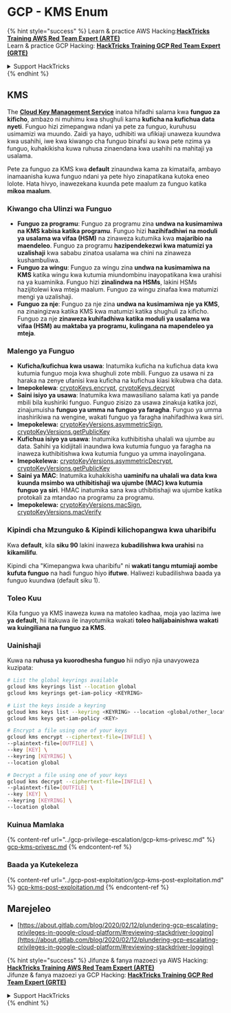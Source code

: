 # GCP - KMS Enum

{% hint style="success" %}
Learn & practice AWS Hacking:<img src="../../../.gitbook/assets/image (1) (1) (1).png" alt="" data-size="line">[**HackTricks Training AWS Red Team Expert (ARTE)**](https://training.hacktricks.xyz/courses/arte)<img src="../../../.gitbook/assets/image (1) (1) (1).png" alt="" data-size="line">\
Learn & practice GCP Hacking: <img src="../../../.gitbook/assets/image (2).png" alt="" data-size="line">[**HackTricks Training GCP Red Team Expert (GRTE)**<img src="../../../.gitbook/assets/image (2).png" alt="" data-size="line">](https://training.hacktricks.xyz/courses/grte)

<details>

<summary>Support HackTricks</summary>

* Check the [**subscription plans**](https://github.com/sponsors/carlospolop)!
* **Join the** 💬 [**Discord group**](https://discord.gg/hRep4RUj7f) or the [**telegram group**](https://t.me/peass) or **follow** us on **Twitter** 🐦 [**@hacktricks\_live**](https://twitter.com/hacktricks_live)**.**
* **Share hacking tricks by submitting PRs to the** [**HackTricks**](https://github.com/carlospolop/hacktricks) and [**HackTricks Cloud**](https://github.com/carlospolop/hacktricks-cloud) github repos.

</details>
{% endhint %}

## KMS

The [**Cloud Key Management Service**](https://cloud.google.com/kms/docs/) inatoa hifadhi salama kwa **funguo za kificho**, ambazo ni muhimu kwa shughuli kama **kuficha na kufichua data nyeti**. Funguo hizi zimepangwa ndani ya pete za funguo, kuruhusu usimamizi wa muundo. Zaidi ya hayo, udhibiti wa ufikiaji unaweza kuundwa kwa usahihi, iwe kwa kiwango cha funguo binafsi au kwa pete nzima ya funguo, kuhakikisha kuwa ruhusa zinaendana kwa usahihi na mahitaji ya usalama.

Pete za funguo za KMS kwa **default** zinaundwa kama za kimataifa, ambayo inamaanisha kuwa funguo ndani ya pete hiyo zinapatikana kutoka eneo lolote. Hata hivyo, inawezekana kuunda pete maalum za funguo katika **mikoa maalum**.

### Kiwango cha Ulinzi wa Funguo

* **Funguo za programu**: Funguo za programu zina **undwa na kusimamiwa na KMS kabisa katika programu**. Funguo hizi **hazihifadhiwi na moduli ya usalama wa vifaa (HSM)** na zinaweza kutumika kwa **majaribio na maendeleo**. Funguo za programu **hazipendekezwi kwa matumizi ya uzalishaji** kwa sababu zinatoa usalama wa chini na zinaweza kushambuliwa.
* **Funguo za wingu**: Funguo za wingu zina **undwa na kusimamiwa na KMS** katika wingu kwa kutumia miundombinu inayopatikana kwa urahisi na ya kuaminika. Funguo hizi **zinalindwa na HSMs**, lakini HSMs hazijitolewi kwa mteja maalum. Funguo za wingu zinafaa kwa matumizi mengi ya uzalishaji.
* **Funguo za nje**: Funguo za nje zina **undwa na kusimamiwa nje ya KMS**, na zinaingizwa katika KMS kwa matumizi katika shughuli za kificho. Funguo za nje **zinaweza kuhifadhiwa katika moduli ya usalama wa vifaa (HSM) au maktaba ya programu, kulingana na mapendeleo ya mteja**.

### Malengo ya Funguo

* **Kuficha/kufichua kwa usawa**: Inatumika kuficha na kufichua data kwa kutumia funguo moja kwa shughuli zote mbili. Funguo za usawa ni za haraka na zenye ufanisi kwa kuficha na kufichua kiasi kikubwa cha data.
* **Imepokelewa**: [cryptoKeys.encrypt](https://cloud.google.com/kms/docs/reference/rest/v1/projects.locations.keyRings.cryptoKeys/encrypt), [cryptoKeys.decrypt](https://cloud.google.com/kms/docs/reference/rest/v1/projects.locations.keyRings.cryptoKeys/decrypt)
* **Saini isiyo ya usawa**: Inatumika kwa mawasiliano salama kati ya pande mbili bila kushiriki funguo. Funguo zisizo za usawa zinakuja katika jozi, zinajumuisha **funguo ya umma na funguo ya faragha**. Funguo ya umma inashirikiwa na wengine, wakati funguo ya faragha inahifadhiwa kwa siri.
* **Imepokelewa:** [cryptoKeyVersions.asymmetricSign](https://cloud.google.com/kms/docs/reference/rest/v1/projects.locations.keyRings.cryptoKeys.cryptoKeyVersions/asymmetricSign), [cryptoKeyVersions.getPublicKey](https://cloud.google.com/kms/docs/reference/rest/v1/projects.locations.keyRings.cryptoKeys.cryptoKeyVersions/getPublicKey)
* **Kufichua isiyo ya usawa**: Inatumika kuthibitisha uhalali wa ujumbe au data. Sahihi ya kidijitali inaundwa kwa kutumia funguo ya faragha na inaweza kuthibitishwa kwa kutumia funguo ya umma inayolingana.
* **Imepokelewa:** [cryptoKeyVersions.asymmetricDecrypt](https://cloud.google.com/kms/docs/reference/rest/v1/projects.locations.keyRings.cryptoKeys.cryptoKeyVersions/asymmetricDecrypt), [cryptoKeyVersions.getPublicKey](https://cloud.google.com/kms/docs/reference/rest/v1/projects.locations.keyRings.cryptoKeys.cryptoKeyVersions/getPublicKey)
* **Saini ya MAC**: Inatumika kuhakikisha **uaminifu na uhalali wa data kwa kuunda msimbo wa uthibitishaji wa ujumbe (MAC) kwa kutumia funguo ya siri**. HMAC inatumika sana kwa uthibitishaji wa ujumbe katika protokali za mtandao na programu za programu.
* **Imepokelewa:** [cryptoKeyVersions.macSign](https://cloud.google.com/kms/docs/reference/rest/v1/projects.locations.keyRings.cryptoKeys.cryptoKeyVersions/macSign), [cryptoKeyVersions.macVerify](https://cloud.google.com/kms/docs/reference/rest/v1/projects.locations.keyRings.cryptoKeys.cryptoKeyVersions/macVerify)

### Kipindi cha Mzunguko & Kipindi kilichopangwa kwa uharibifu

Kwa **default**, kila **siku 90** lakini inaweza **kubadilishwa kwa urahisi** na **kikamilifu**.

Kipindi cha "Kimepangwa kwa uharibifu" ni **wakati tangu mtumiaji aombe kufuta funguo** na hadi funguo hiyo **ifutwe**. Haliwezi kubadilishwa baada ya funguo kuundwa (default siku 1).

### Toleo Kuu

Kila funguo ya KMS inaweza kuwa na matoleo kadhaa, moja yao lazima iwe **ya default**, hii itakuwa ile inayotumika wakati **toleo halijabainishwa wakati wa kuingiliana na funguo za KMS**.

### Uainishaji

Kuwa na **ruhusa ya kuorodhesha funguo** hii ndiyo njia unavyoweza kuzipata:
```bash
# List the global keyrings available
gcloud kms keyrings list --location global
gcloud kms keyrings get-iam-policy <KEYRING>

# List the keys inside a keyring
gcloud kms keys list --keyring <KEYRING> --location <global/other_locations>
gcloud kms keys get-iam-policy <KEY>

# Encrypt a file using one of your keys
gcloud kms encrypt --ciphertext-file=[INFILE] \
--plaintext-file=[OUTFILE] \
--key [KEY] \
--keyring [KEYRING] \
--location global

# Decrypt a file using one of your keys
gcloud kms decrypt --ciphertext-file=[INFILE] \
--plaintext-file=[OUTFILE] \
--key [KEY] \
--keyring [KEYRING] \
--location global
```
### Kuinua Mamlaka

{% content-ref url="../gcp-privilege-escalation/gcp-kms-privesc.md" %}
[gcp-kms-privesc.md](../gcp-privilege-escalation/gcp-kms-privesc.md)
{% endcontent-ref %}

### Baada ya Kutekeleza

{% content-ref url="../gcp-post-exploitation/gcp-kms-post-exploitation.md" %}
[gcp-kms-post-exploitation.md](../gcp-post-exploitation/gcp-kms-post-exploitation.md)
{% endcontent-ref %}

## Marejeleo

* [https://about.gitlab.com/blog/2020/02/12/plundering-gcp-escalating-privileges-in-google-cloud-platform/#reviewing-stackdriver-logging](https://about.gitlab.com/blog/2020/02/12/plundering-gcp-escalating-privileges-in-google-cloud-platform/#reviewing-stackdriver-logging)

{% hint style="success" %}
Jifunze & fanya mazoezi ya AWS Hacking:<img src="../../../.gitbook/assets/image (1) (1) (1).png" alt="" data-size="line">[**HackTricks Training AWS Red Team Expert (ARTE)**](https://training.hacktricks.xyz/courses/arte)<img src="../../../.gitbook/assets/image (1) (1) (1).png" alt="" data-size="line">\
Jifunze & fanya mazoezi ya GCP Hacking: <img src="../../../.gitbook/assets/image (2).png" alt="" data-size="line">[**HackTricks Training GCP Red Team Expert (GRTE)**<img src="../../../.gitbook/assets/image (2).png" alt="" data-size="line">](https://training.hacktricks.xyz/courses/grte)

<details>

<summary>Support HackTricks</summary>

* Angalia [**mpango wa usajili**](https://github.com/sponsors/carlospolop)!
* **Jiunge na** 💬 [**kikundi cha Discord**](https://discord.gg/hRep4RUj7f) au [**kikundi cha telegram**](https://t.me/peass) au **fuata** sisi kwenye **Twitter** 🐦 [**@hacktricks\_live**](https://twitter.com/hacktricks_live)**.**
* **Shiriki mbinu za udukuzi kwa kuwasilisha PRs kwa** [**HackTricks**](https://github.com/carlospolop/hacktricks) na [**HackTricks Cloud**](https://github.com/carlospolop/hacktricks-cloud) repos za github.

</details>
{% endhint %}
